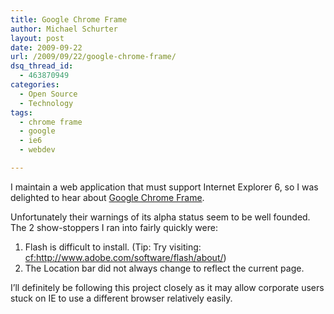 ```yaml
---
title: Google Chrome Frame
author: Michael Schurter
layout: post
date: 2009-09-22
url: /2009/09/22/google-chrome-frame/
dsq_thread_id:
  - 463870949
categories:
  - Open Source
  - Technology
tags:
  - chrome frame
  - google
  - ie6
  - webdev

---
```

I maintain a web application that must support Internet Explorer 6, so I was delighted to hear about [Google Chrome Frame][1].

Unfortunately their warnings of its alpha status seem to be well founded. The 2 show-stoppers I ran into fairly quickly were:

  1. Flash is difficult to install. (Tip: Try visiting: <cf:http://www.adobe.com/software/flash/about/>)
  2. The Location bar did not always change to reflect the current page.

I&#8217;ll definitely be following this project closely as it may allow corporate users stuck on IE to use a different browser relatively easily.

 [1]: http://code.google.com/chrome/chromeframe/